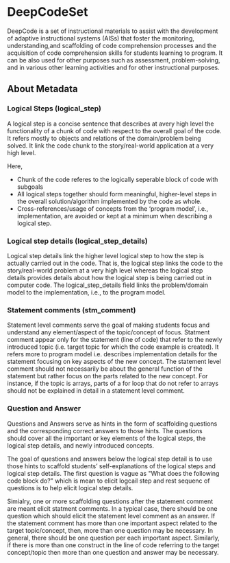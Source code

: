 # DeepCodeSet
DeepCode is a set of instructional materials to assist with the development of adaptive instructional systems (AISs) that foster the monitoring, understanding,and scaffolding of code comprehension processes and the acquisition of code comprehension skills for students learning to program. It can be also used for other purposes such as assessment, problem-solving, and in various other learning activities and for other instructional purposes. 

## About Metadata

### Logical Steps (logical_step)
A logical step is a concise sentence  that describes at avery high level the functionality of a chunk of code with respect to the overall goal of the code. It refers mostly to objects and relations of the domain/problem being solved. It link the code chunk to the story/real-world application at a very high level.

Here,
* Chunk of the code referes to the logically seperable block of code with subgoals
* All logical steps together should form meaningful, higher-level steps in the overall solution/algorithm implemented by the code as whole.
* Cross-references/usage of concepts from the ‘program model’, i.e., implementation, are avoided or kept at a minimum when describing a logical step.

### Logical step details (logical_step_details)
Logical step details link the higher level logical step to how the step is actually carried out in the code. That is, the logical step links the code to the story/real-world problem at a very high level whereas the logical step details provides details about how the logical step is being carried out in computer code. The logical_step_details field links the problem/domain model to the implementation, i.e., to the program model.
 
### Statement comments (stm_comment)
Statement level comments serve the goal of making students focus and understand any element/aspect of the topic/concept of focus. Statment comment appear only for the statement (line of code) that refer to the newly introduced topic (i.e. target topic for which the code example is created). It refers more to program model i.e. describes implementation details for the statement focusing on key aspects of the new concept. The statement level comment should not necessarily be about the general function of the statement but rather focus on the parts related to the new concept. For instance, if the topic is arrays, parts of a for loop that do not refer to arrays should not be explained in detail in a statement level comment.

### Question and Answer
Questions and Answers serve as hints in the form of scaffolding questions and the corresponding correct answers to those hints. The questions should cover all the important or key elements of the logical steps, the logical step details, and newly introduced concepts. 

The goal of questions and answers below the logical step detail is to use those hints to scaffold students’ self-explanations of the logical steps and logical step details.  The first question is vague as "What does the following code block do?" which is mean to elicit logcail step and rest sequenc of questions is to help elicit logical step details. 

Simialry, one or more scaffolding questions after the statement comment are meant elicit statment comments. In a typical case, there should be one question which should elicit the statement level comment as an answer. If the statement comment has more than one important aspect related to the target topic/concept, then, more than one question may be necessary. In general, there should be one question per each important aspect. Similarly, if there is more than one construct in the line of code referring to the target concept/topic then more than one question and answer may be necessary.
